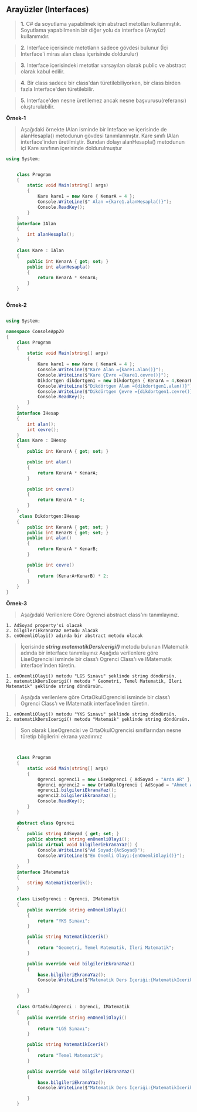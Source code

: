 ## Arayüzler (Interfaces) ##
> __1.__ C# da soyutlama yapabilmek için abstract metotları kullanmıştık. Soyutlama yapabilmenin bir diğer yolu da interface (Arayüz) kullanımıdır.

> __2.__ Interface içerisinde metotların sadece gövdesi bulunur (İçi Interface'i miras alan class içerisinde doldurulur)

> __3.__ Interface içerisindeki metotlar varsayılan olarak public ve abstract olarak kabul edilir.

> __4.__ Bir class sadece bir class'dan türetilebiliyorken, bir class birden fazla Interface'den türetilebilir.
 
> __5.__ Interface'den nesne üretilemez ancak nesne başvurusu(referansı) oluşturulabilir.


**Örnek-1**
> Aşağıdaki örnekte IAlan isminde bir Inteface ve içerisinde de alanHesapla() metodunun gövdesi tanımlanmıştır.
> Kare sınıfı IAlan interface'inden üretilmiştir. Bundan dolayı   alanHesapla() metodunun içi Kare sınıfının içerisinde doldurulmuştur

```csharp
using System;


    class Program
    {
        static void Main(string[] args)
        {
            Kare kare1 = new Kare { KenarA = 4 };
            Console.WriteLine($" Alan ={kare1.alanHesapla()}");
            Console.ReadKey();
        }
    }
    interface IAlan
    {
        int alanHesapla();
    }

    class Kare : IAlan
    {
        public int KenarA { get; set; }
        public int alanHesapla()
        {
            return KenarA * KenarA;
        }
    }



```

**Örnek-2**

```csharp

using System;

namespace ConsoleApp20
{
    class Program
    {
        static void Main(string[] args)
        {
            Kare kare1 = new Kare { KenarA = 4 };
            Console.WriteLine($"Kare Alan ={kare1.alan()}");
            Console.WriteLine($"Kare ÇEvre ={kare1.cevre()}");
            Dikdortgen dikdortgen1 = new Dikdortgen { KenarA = 4,KenarB=5 };
            Console.WriteLine($"Dikdörtgen Alan ={dikdortgen1.alan()}");
            Console.WriteLine($"Dikdörtgen Çevre ={dikdortgen1.cevre()}");
            Console.ReadKey();
        }
    }
    interface IHesap
    {
        int alan();
        int cevre();
    }
    class Kare : IHesap
    {
        public int KenarA { get; set; }

        public int alan()
        {
            return KenarA * KenarA;
        }

        public int cevre()
        {
            return KenarA * 4;
        }
    }
     class Dikdortgen:IHesap
    {
        public int KenarA { get; set; }
        public int KenarB { get; set; }
        public int alan()
        {
            return KenarA * KenarB;
        }

        public int cevre()
        {
            return (KenarA+KenarB) * 2;
        }
    }
}

```

**Örnek-3**

> Aşağıdaki Verilenlere Göre Ogrenci abstract class'ını tanımlayınız.

    1. AdSoyad property'si olacak
    2. bilgileriEkranaYaz metodu alacak
    3. enOnemliOlayi() adında bir abstract metodu olacak

> İçerisinde **_string matematikDersIcerigi()_** metodu bulunan  IMatematik adında bir interface tanımlayınız
> Aşağıda verilenlere göre LiseOgrencisi isminde bir class'ı Ogrenci Class'ı ve IMatematik interface'inden  türetin. 

    1. enOnemliOlayi() metodu "LGS Sınavı" şeklinde string döndürsün.
    2. matematikDersIcerigi() metodu " Geometri, Temel Matematik, İleri Matematik" şeklinde string döndürsün.
    
> Aşağıda verilenlere göre OrtaOkulOgrencisi isminde bir class'ı Ogrenci Class'ı ve IMatematik interface'inden  türetin. 

    1. enOnemliOlayi() metodu "YKS Sınavı" şeklinde string döndürsün.
    2. matematikDersIcerigi() metodu "Matemaik" şeklinde string döndürsün.
    
> Son olarak LiseOgrencisi ve  OrtaOkulOgrencisi  sınıflarından nesne türetip bilgilerini ekrana yazdırınız


```csharp


    class Program
    {
        static void Main(string[] args)
        {
            Ogrenci ogrenci1 = new LiseOgrenci { AdSoyad = "Arda AR" };
            Ogrenci ogrenci2 = new OrtaOkulOgrenci { AdSoyad = "Ahmet AR" };
            ogrenci1.bilgileriEkranaYaz();
            ogrenci2.bilgileriEkranaYaz();
            Console.ReadKey();
        }
    }
    
    abstract class Ogrenci
    {
        public string AdSoyad { get; set; }
        public abstract string enOnemliOlayi();
        public virtual void bilgileriEkranaYaz() {
            Console.WriteLine($"Ad Soyad:{AdSoyad}"); 
            Console.WriteLine($"En Önemli Olayı:{enOnemliOlayi()}"); 
        }
    }
    interface IMatematik
    {
        string MatematikIcerik();
    }

    class LiseOgrenci : Ogrenci, IMatematik
    {
        public override string enOnemliOlayi()
        {
            return "YKS Sınavı";
        }

        public string MatematikIcerik()
        {
            return "Geometri, Temel Matematik, İleri Matematik";
        }

        public override void bilgileriEkranaYaz()
        {
            base.bilgileriEkranaYaz();
            Console.WriteLine($"Matematik Ders İçeriği:{MatematikIcerik()}");

        }
    }

    class OrtaOkulOgrenci : Ogrenci, IMatematik
    {
        public override string enOnemliOlayi()
        {
            return "LGS Sınavı";
        }

        public string MatematikIcerik()
        {
            return "Temel Matematik";
        }

        public override void bilgileriEkranaYaz()
        {
            base.bilgileriEkranaYaz();
            Console.WriteLine($"Matematik Ders İçeriği:{MatematikIcerik()}");

        }
    }

```
